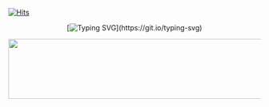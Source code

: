 [![Hits](https://hits.seeyoufarm.com/api/count/incr/badge.svg?url=https%3A%2F%2Fgithub.com%2Fmirinae700%2Fhit-counter&count_bg=%235EB6B4&title_bg=%232C5168&icon=waze.svg&icon_color=%23E7E7E7&title=hits&edge_flat=false)](https://github.com/mirinae700)

<div align="center">
  
[![Typing SVG](https://readme-typing-svg.demolab.com?font=Fira+Code&weight=500&pause=1000&color=23E7E7E7&center=true&vCenter=true&repeat=false&width=600&lines=Hello%2C+I'm+Yujin!)](https://git.io/typing-svg)

</div>

<div align="center">
<a href="https://github.com/devxb/gitanimals">
  <img
    src="https://render.gitanimals.org/lines/mirinae700?pet-id=644495375962487192"
    width="600"
    height="120"
  />
</a>
</div>

